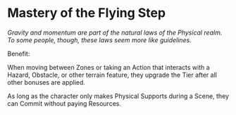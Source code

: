 # Mastery of the Flying Step

*Gravity and momentum are part of the natural laws of the Physical realm. To some people, though, these laws seem more like guidelines.*

Benefit: 

When moving between Zones or taking an Action that interacts with a Hazard, Obstacle, or other terrain feature, they upgrade the Tier after all other bonuses are applied.

As long as the character only makes Physical Supports during a Scene, they can Commit without paying Resources.